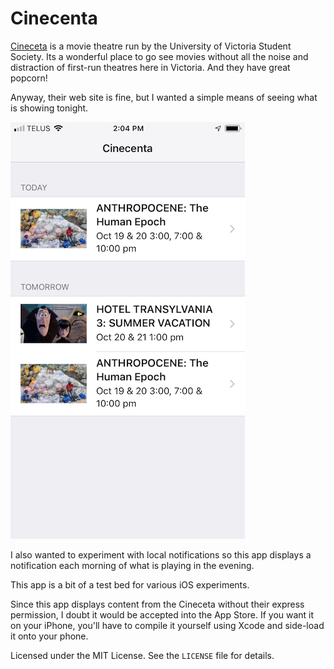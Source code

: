# Cinecenta

[Cineceta](http://cinecenta.com) is a movie theatre run by the University of Victoria Student Society.  Its a wonderful place to go see movies without all the noise and distraction of first-run theatres here in Victoria.  And they have great popcorn!

Anyway, their web site is fine, but I wanted a simple means of seeing what is showing tonight.  

![Screenshot](https://github.com/alldritt/Cinecenta/blob/master/Screenshots/Cinecenta.png?raw=true)

I also wanted to experiment with local notifications so this app displays a notification each morning of what is playing in the evening.

This app is a bit of a test bed for various iOS experiments.

Since this app displays content from the Cineceta without their express permission, I doubt it would be accepted into the App Store.  If you want it on your iPhone, you'll have to compile it yourself using Xcode and side-load it onto your phone.

Licensed under the MIT License.  See the `LICENSE` file for details.
